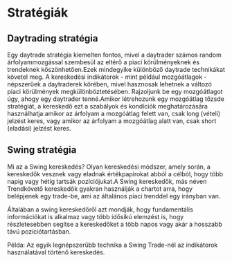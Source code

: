 # Stratégiák
## Daytrading stratégia


 Egy daytrade stratégia kiemelten fontos, mivel a daytrader számos random árfolyammozgással szembesül az eltérő a piaci körülményeknek és trendeknek köszönhetően.Ezek mindegyike különböző daytrade technikákat követel meg. A kereskedési indikátorok - mint például mozgóátlagok - népszerűek a daytraderek körében, mivel hasznosak lehetnek a változó piaci körülmények megkülönböztetésében. Rajzoljunk be egy mozgóátlagot úgy, ahogy egy daytrader tenné.Amikor létrehozunk egy mozgóátlag tőzsde stratégiát, a kereskedő ezt a szabályok és kondíciók meghatározására használhatja:amikor az árfolyam a mozgóátlag felett van, csak long (vételi) jelzést keres, vagy amikor az árfolyam a mozgóátlag alatt van, csak short (eladási) jelzést keres.

## Swing stratégia

Mi az a Swing kereskedés? Olyan kereskedési módszer, amely során, a kereskedők vesznek vagy eladnak értékpapírokat abból a célból, hogy több napig vagy hétig tartsák pozíciójukat.A Swing kereskedők, más néven Trendkövető kereskedők gyakran használják a chartot arra, hogy belépjenek egy trade-be, ami az általános piaci trenddel egy irányban van.

Általában a swing kereskedőről azt mondják, hogy fundamentális információkat is alkalmaz vagy több idősíkú elemzést is, hogy részletesebben segítse a kereskedőket a több napos vagy akár a hosszabb távú pozíciótartásban.

Példa:
Az egyik legnépszerűbb technika a Swing Trade-nél az indikátorok használatával történő kereskedés.
